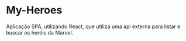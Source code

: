 # My-Heroes

Aplicação SPA, utilizando React, que utiliza uma api externa para listar e buscar os heróis da Marvel.

